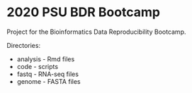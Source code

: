 # 2020 PSU BDR Bootcamp

Project for the Bioinformatics Data Reproducibility Bootcamp.

Directories:

* analysis - Rmd files
* code - scripts
* fastq - RNA-seq files
* genome - FASTA files
